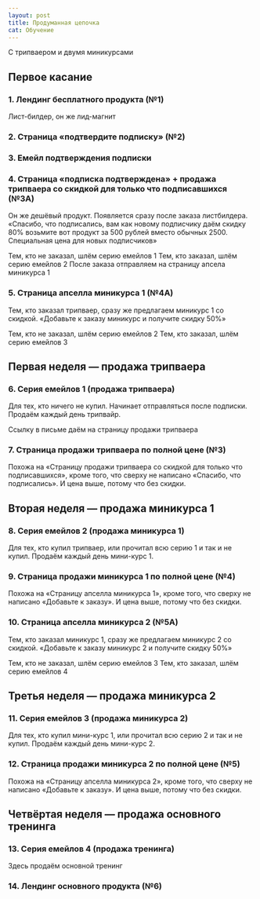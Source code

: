 ```yaml
---
layout: post
title: Продуманная цепочка
cat: Обучение
---
```


С трипваером и двумя миникурсами

## Первое касание

### 1. Лендинг бесплатного продукта (№1)

Лист-билдер, он же лид-магнит

### 2. Страница «подтвердите подписку» (№2)

### 3. Емейл подтверждения подписки

### 4. Страница «подписка подтверждена» + продажа трипваера со скидкой для только что подписавшихся (№3А)

Он же дешёвый продукт. Появляется сразу после заказа листбилдера. «Спасибо, что подписались, вам как новому подписчику даём скидку 80% возьмите вот продукт за 500 рублей вместо обычных 2500. Специальная цена для новых подписчиков»

Тем, кто не заказал, шлём серию емейлов 1
Тем, кто заказал, шлём серию емейлов 2
После заказа отправляем на страницу апсела миникурса 1

### 5. Страница апселла миникурса 1 (№4А)

Тем, кто заказал трипваер, сразу же предлагаем миникурс 1 со скидкой. «Добавьте к заказу миникурс и получите скидку 50%»

Тем, кто не заказал, шлём серию емейлов 2
Тем, кто заказал, шлём серию емейлов 3

## Первая неделя — продажа трипваера

### 6. Серия емейлов 1 (продажа трипваера)

Для тех, кто ничего не купил. Начинает отправляться после подписки. Продаём каждый день трипвайр.

Ссылку в письме даём на страницу продажи трипваера

### 7. Страница продажи трипваера по полной цене (№3)

Похожа на «Страницу продажи трипваера со скидкой для только что подписавшихся», кроме того, что сверху не написано «Спасибо, что подписались». И цена выше, потому что без скидки.

## Вторая неделя — продажа миникурса 1

### 8. Серия емейлов 2 (продажа миникурса 1)

Для тех, кто купил трипваер, или прочитал всю серию 1 и так и не купил.
Продаём каждый день мини-курс 1.

### 9. Страница продажи миникурса 1 по полной цене (№4)

Похожа на «Страницу апселла миникурса 1», кроме того, что сверху не написано «Добавьте к заказу». И цена выше, потому что без скидки.

### 10. Страница апселла миникурса 2 (№5А)

Тем, кто заказал миникурс 1, сразу же предлагаем миникурс 2 со скидкой. «Добавьте к заказу миникурс 2 и получите скидку 50%»

Тем, кто не заказал, шлём серию емейлов 3
Тем, кто заказал, шлём серию емейлов 4

## Третья неделя — продажа миникурса 2

### 11. Серия емейлов 3 (продажа миникурса 2)

Для тех, кто купил мини-курс 1, или прочитал всю серию 2 и так и не купил.
Продаём каждый день мини-курс 2.

### 12. Страница продажи миникурса 2 по полной цене (№5)

Похожа на «Страницу апселла миникурса 2», кроме того, что сверху не написано «Добавьте к заказу». И цена выше, потому что без скидки.

## Четвёртая неделя — продажа основного тренинга

### 13. Серия емейлов 4 (продажа тренинга)

Здесь продаём основной тренинг

### 14. Лендинг основного продукта (№6)